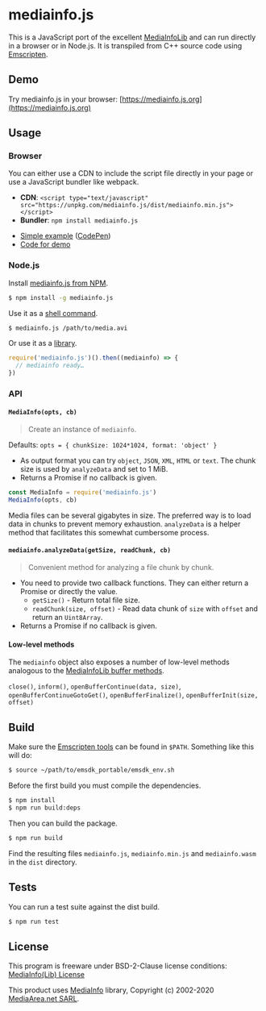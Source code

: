 # mediainfo.js

This is a JavaScript port of the excellent
[MediaInfoLib](https://mediaarea.net/en/MediaInfo) and can run directly in a
browser or in Node.js. It is transpiled from C++ source code using
[Emscripten](http://emscripten.org/).

## Demo

Try mediainfo.js in your browser: [https://mediainfo.js.org](https://mediainfo.js.org)

## Usage

### Browser

You can either use a CDN to include the script file directly in your page or
use a JavaScript bundler like webpack.

* **CDN**: `<script type="text/javascript" src="https://unpkg.com/mediainfo.js/dist/mediainfo.min.js"></script>`
* **Bundler**: `npm install mediainfo.js`

- [Simple example](https://github.com/buzz/mediainfo.js/tree/master/examples/browser-simple) ([CodePen](https://codepen.io/buzzone/pen/eYNjJrx))
- [Code for demo](https://github.com/buzz/mediainfo.js/tree/gh-pages)

### Node.js

Install [mediainfo.js from NPM](https://www.npmjs.com/package/mediainfo.js).

```sh
$ npm install -g mediainfo.js
```

Use it as a
[shell command](https://github.com/buzz/mediainfo.js/tree/master/examples/cli.js).

```sh
$ mediainfo.js /path/to/media.avi
```

Or use it as a [library](#api).

```js
require('mediainfo.js')().then((mediainfo) => {
  // mediainfo ready…
})
```

### API

#### `MediaInfo(opts, cb)`

> Create an instance of `mediainfo`.

Defaults: `opts = { chunkSize: 1024*1024, format: 'object' }`

* As output format you can try `object`, `JSON`, `XML`, `HTML` or `text`. The
chunk size is used by `analyzeData` and set to 1 MiB.
* Returns a Promise if no callback is given.

```js
const MediaInfo = require('mediainfo.js')
MediaInfo(opts, cb)
```

Media files can be several gigabytes in size. The preferred way is to load data
in chunks to prevent memory exhaustion. `analyzeData` is a helper method that
facilitates this somewhat cumbersome process.

#### `mediainfo.analyzeData(getSize, readChunk, cb)`

> Convenient method for analyzing a file chunk by chunk.

- You need to provide two callback functions. They can either return a Promise
or directly the value.
   - `getSize()` - Return total file size.
   - `readChunk(size, offset)` - Read data chunk of `size` with `offset` and
     return an `Uint8Array`.
- Returns a Promise if no callback is given.

#### Low-level methods

The `mediainfo` object also exposes a number of low-level methods analogous to
the
[MediaInfoLib buffer methods](https://mediaarea.net/en/MediaInfo/Support/SDK/Buffers).

`close()`, `inform()`, `openBufferContinue(data, size)`,
`openBufferContinueGotoGet()`, `openBufferFinalize()`,
`openBufferInit(size, offset)`

## Build

Make sure the
[Emscripten tools](https://emscripten.org/docs/getting_started/downloads.html)
can be found in `$PATH`. Something like this will do:

```sh
$ source ~/path/to/emsdk_portable/emsdk_env.sh
```

Before the first build you must compile the dependencies.

```sh
$ npm install
$ npm run build:deps
```

Then you can build the package.

```sh
$ npm run build
```

Find the resulting files `mediainfo.js`, `mediainfo.min.js` and `mediainfo.wasm`
in the `dist` directory.

## Tests

You can run a test suite against the dist build.

```sh
$ npm run test
```

## License

This program is freeware under BSD-2-Clause license conditions:
[MediaInfo(Lib) License](https://mediaarea.net/en/MediaInfo/License)

This product uses [MediaInfo](https://mediaarea.net/en/MediaInfo) library,
Copyright (c) 2002-2020 [MediaArea.net SARL](mailto:Info@MediaArea.net).
